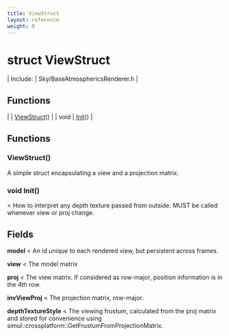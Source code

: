 ```yaml
---
title: ViewStruct
layout: reference
weight: 0
---
```

struct ViewStruct
===

| Include: | Sky/BaseAtmosphericsRenderer.h |



Functions
---

|  | [ViewStruct](#ViewStruct)() |
| void | [Init](#Init)() |


Functions
---
<a name="ViewStruct"></a>
###  ViewStruct()
A simple struct encapsulating a view and a projection matrix.
<a name="Init"></a>
### void Init()
< How to interpret any depth texture passed from outside.
MUST be called whenever view or proj change.

Fields
---

**model**  < An id unique to each rendered view, but persistent across frames.

**view**  < The model matrix

**proj**  < The view matrix. If considered as row-major, position information is in the 4th row.

**invViewProj**  < The projection matrix, row-major.

**depthTextureStyle**  < The viewing frustum, calculated from the proj matrix and stored for convenience using simul::crossplatform::GetFrustumFromProjectionMatrix.
